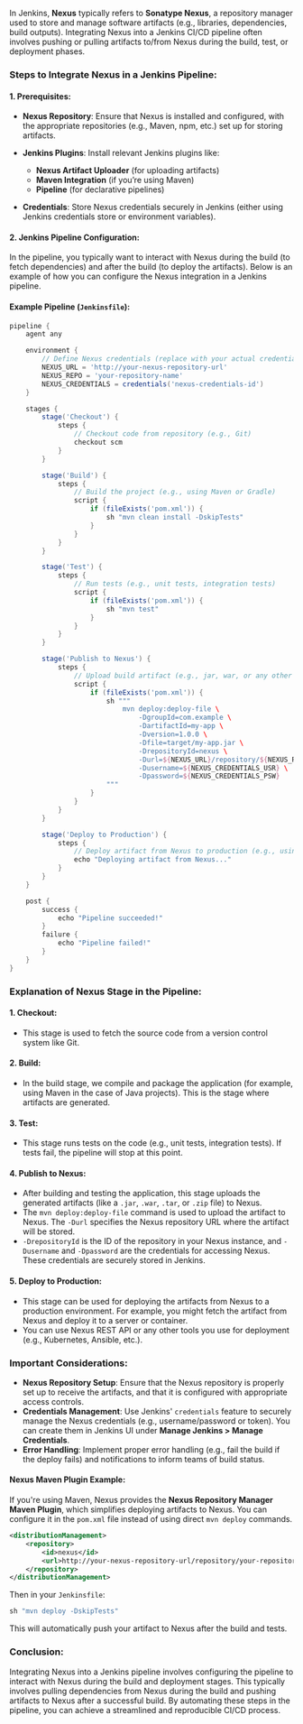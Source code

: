 In Jenkins, **Nexus** typically refers to **Sonatype Nexus**, a repository manager used to store and manage software artifacts (e.g., libraries, dependencies, build outputs). Integrating Nexus into a Jenkins CI/CD pipeline often involves pushing or pulling artifacts to/from Nexus during the build, test, or deployment phases.

### Steps to Integrate Nexus in a Jenkins Pipeline:

#### 1. **Prerequisites**:
   - **Nexus Repository**: Ensure that Nexus is installed and configured, with the appropriate repositories (e.g., Maven, npm, etc.) set up for storing artifacts.
   - **Jenkins Plugins**: Install relevant Jenkins plugins like:
     - **Nexus Artifact Uploader** (for uploading artifacts)
     - **Maven Integration** (if you’re using Maven)
     - **Pipeline** (for declarative pipelines)

   - **Credentials**: Store Nexus credentials securely in Jenkins (either using Jenkins credentials store or environment variables).

#### 2. **Jenkins Pipeline Configuration**:

In the pipeline, you typically want to interact with Nexus during the build (to fetch dependencies) and after the build (to deploy the artifacts). Below is an example of how you can configure the Nexus integration in a Jenkins pipeline.

#### Example Pipeline (`Jenkinsfile`):

```groovy
pipeline {
    agent any

    environment {
        // Define Nexus credentials (replace with your actual credentials)
        NEXUS_URL = 'http://your-nexus-repository-url'
        NEXUS_REPO = 'your-repository-name'
        NEXUS_CREDENTIALS = credentials('nexus-credentials-id')
    }

    stages {
        stage('Checkout') {
            steps {
                // Checkout code from repository (e.g., Git)
                checkout scm
            }
        }

        stage('Build') {
            steps {
                // Build the project (e.g., using Maven or Gradle)
                script {
                    if (fileExists('pom.xml')) {
                        sh "mvn clean install -DskipTests"
                    }
                }
            }
        }

        stage('Test') {
            steps {
                // Run tests (e.g., unit tests, integration tests)
                script {
                    if (fileExists('pom.xml')) {
                        sh "mvn test"
                    }
                }
            }
        }

        stage('Publish to Nexus') {
            steps {
                // Upload build artifact (e.g., jar, war, or any other package) to Nexus
                script {
                    if (fileExists('pom.xml')) {
                        sh """
                            mvn deploy:deploy-file \
                                -DgroupId=com.example \
                                -DartifactId=my-app \
                                -Dversion=1.0.0 \
                                -Dfile=target/my-app.jar \
                                -DrepositoryId=nexus \
                                -Durl=${NEXUS_URL}/repository/${NEXUS_REPO} \
                                -Dusername=${NEXUS_CREDENTIALS_USR} \
                                -Dpassword=${NEXUS_CREDENTIALS_PSW}
                        """
                    }
                }
            }
        }

        stage('Deploy to Production') {
            steps {
                // Deploy artifact from Nexus to production (e.g., using Nexus REST API or other deployment tools)
                echo "Deploying artifact from Nexus..."
            }
        }
    }

    post {
        success {
            echo "Pipeline succeeded!"
        }
        failure {
            echo "Pipeline failed!"
        }
    }
}
```

### Explanation of Nexus Stage in the Pipeline:

#### 1. **Checkout**:
   - This stage is used to fetch the source code from a version control system like Git.

#### 2. **Build**:
   - In the build stage, we compile and package the application (for example, using Maven in the case of Java projects). This is the stage where artifacts are generated.

#### 3. **Test**:
   - This stage runs tests on the code (e.g., unit tests, integration tests). If tests fail, the pipeline will stop at this point.

#### 4. **Publish to Nexus**:
   - After building and testing the application, this stage uploads the generated artifacts (like a `.jar`, `.war`, `.tar`, or `.zip` file) to Nexus.
   - The `mvn deploy:deploy-file` command is used to upload the artifact to Nexus. The `-Durl` specifies the Nexus repository URL where the artifact will be stored.
   - `-DrepositoryId` is the ID of the repository in your Nexus instance, and `-Dusername` and `-Dpassword` are the credentials for accessing Nexus. These credentials are securely stored in Jenkins.

#### 5. **Deploy to Production**:
   - This stage can be used for deploying the artifacts from Nexus to a production environment. For example, you might fetch the artifact from Nexus and deploy it to a server or container.
   - You can use Nexus REST API or any other tools you use for deployment (e.g., Kubernetes, Ansible, etc.).

### Important Considerations:
- **Nexus Repository Setup**: Ensure that the Nexus repository is properly set up to receive the artifacts, and that it is configured with appropriate access controls.
- **Credentials Management**: Use Jenkins' `credentials` feature to securely manage the Nexus credentials (e.g., username/password or token). You can create them in Jenkins UI under **Manage Jenkins > Manage Credentials**.
- **Error Handling**: Implement proper error handling (e.g., fail the build if the deploy fails) and notifications to inform teams of build status.

#### Nexus Maven Plugin Example:
If you're using Maven, Nexus provides the **Nexus Repository Manager Maven Plugin**, which simplifies deploying artifacts to Nexus. You can configure it in the `pom.xml` file instead of using direct `mvn deploy` commands.

```xml
<distributionManagement>
    <repository>
        <id>nexus</id>
        <url>http://your-nexus-repository-url/repository/your-repository-name/</url>
    </repository>
</distributionManagement>
```

Then in your `Jenkinsfile`:

```groovy
sh "mvn deploy -DskipTests"
```

This will automatically push your artifact to Nexus after the build and tests.

### Conclusion:
Integrating Nexus into a Jenkins pipeline involves configuring the pipeline to interact with Nexus during the build and deployment stages. This typically involves pulling dependencies from Nexus during the build and pushing artifacts to Nexus after a successful build. By automating these steps in the pipeline, you can achieve a streamlined and reproducible CI/CD process.
